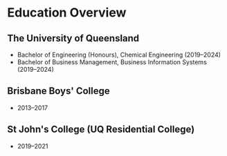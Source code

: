 # Education Overview

## The University of Queensland
- Bachelor of Engineering (Honours), Chemical Engineering (2019–2024)
- Bachelor of Business Management, Business Information Systems (2019–2024)

## Brisbane Boys' College
- 2013–2017

## St John's College (UQ Residential College)
- 2019–2021 